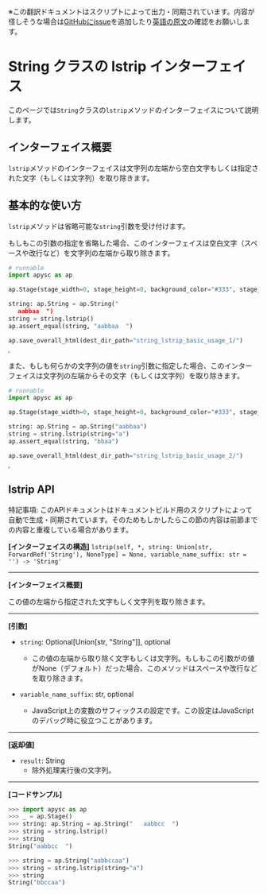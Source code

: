 <span class="inconspicuous-txt">※この翻訳ドキュメントはスクリプトによって出力・同期されています。内容が怪しそうな場合は<a href="https://github.com/simon-ritchie/apysc/issues" target="_blank">GitHubにissue</a>を追加したり[英語の原文](https://simon-ritchie.github.io/apysc/en/string_lstrip.html)の確認をお願いします。</span>

# String クラスの lstrip インターフェイス

このページでは`String`クラスの`lstrip`メソッドのインターフェイスについて説明します。

## インターフェイス概要

`lstrip`メソッドのインターフェイスは文字列の左端から空白文字もしくは指定された文字（もしくは文字列）を取り除きます。

## 基本的な使い方

`lstrip`メソッドは省略可能な`string`引数を受け付けます。

もしもこの引数の指定を省略した場合、このインターフェイスは空白文字（スペースや改行など）を文字列の左端から取り除きます。

```py
# runnable
import apysc as ap

ap.Stage(stage_width=0, stage_height=0, background_color="#333", stage_elem_id="stage")

string: ap.String = ap.String("  
　 aabbaa  ")
string = string.lstrip()
ap.assert_equal(string, "aabbaa  ")

ap.save_overall_html(dest_dir_path="string_lstrip_basic_usage_1/")
```

<iframe src="static/string_lstrip_basic_usage_1/index.html" width="0" height="0"></iframe>

また、もしも何らかの文字列の値を`string`引数に指定した場合、このインターフェイスは文字列の左端からその文字（もしくは文字列）を取り除きます。

```py
# runnable
import apysc as ap

ap.Stage(stage_width=0, stage_height=0, background_color="#333", stage_elem_id="stage")

string: ap.String = ap.String("aabbaa")
string = string.lstrip(string="a")
ap.assert_equal(string, "bbaa")

ap.save_overall_html(dest_dir_path="string_lstrip_basic_usage_2/")
```

<iframe src="static/string_lstrip_basic_usage_2/index.html" width="0" height="0"></iframe>

## lstrip API

<span class="inconspicuous-txt">特記事項: このAPIドキュメントはドキュメントビルド用のスクリプトによって自動で生成・同期されています。そのためもしかしたらこの節の内容は前節までの内容と重複している場合があります。</span>

**[インターフェイスの構造]** `lstrip(self, *, string: Union[str, ForwardRef('String'), NoneType] = None, variable_name_suffix: str = '') -> 'String'`<hr>

**[インターフェイス概要]**

この値の左端から指定された文字もしく文字列を取り除きます。<hr>

**[引数]**

- `string`: Optional[Union[str, "String"]], optional
  - この値の左端から取り除く文字もしくは文字列。もしもこの引数がの値がNone（デフォルト）だった場合、このメソッドはスペースや改行などを取り除きます。

- `variable_name_suffix`: str, optional
  - JavaScript上の変数のサフィックスの設定です。この設定はJavaScriptのデバッグ時に役立つことがあります。

<hr>

**[返却値]**

- `result`: String
  - 除外処理実行後の文字列。

<hr>

**[コードサンプル]**

```py
>>> import apysc as ap
>>> _ = ap.Stage()
>>> string: ap.String = ap.String("   aabbcc  ")
>>> string = string.lstrip()
>>> string
String("aabbcc  ")

>>> string = ap.String("aabbccaa")
>>> string = string.lstrip(string="a")
>>> string
String("bbccaa")
```